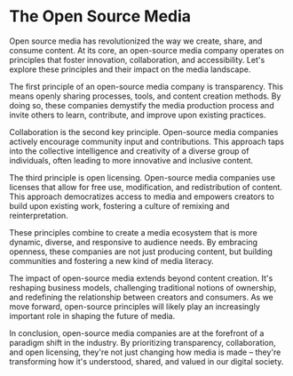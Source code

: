 # The Open Source Media



Open source media has revolutionized the way we create, share, and consume content. At its core, an open-source media company operates on principles that foster innovation, collaboration, and accessibility. Let's explore these principles and their impact on the media landscape.

The first principle of an open-source media company is transparency. This means openly sharing processes, tools, and content creation methods. By doing so, these companies demystify the media production process and invite others to learn, contribute, and improve upon existing practices.

Collaboration is the second key principle. Open-source media companies actively encourage community input and contributions. This approach taps into the collective intelligence and creativity of a diverse group of individuals, often leading to more innovative and inclusive content.

The third principle is open licensing. Open-source media companies use licenses that allow for free use, modification, and redistribution of content. This approach democratizes access to media and empowers creators to build upon existing work, fostering a culture of remixing and reinterpretation.

These principles combine to create a media ecosystem that is more dynamic, diverse, and responsive to audience needs. By embracing openness, these companies are not just producing content, but building communities and fostering a new kind of media literacy.

The impact of open-source media extends beyond content creation. It's reshaping business models, challenging traditional notions of ownership, and redefining the relationship between creators and consumers. As we move forward, open-source principles will likely play an increasingly important role in shaping the future of media.

In conclusion, open-source media companies are at the forefront of a paradigm shift in the industry. By prioritizing transparency, collaboration, and open licensing, they're not just changing how media is made – they're transforming how it's understood, shared, and valued in our digital society.
